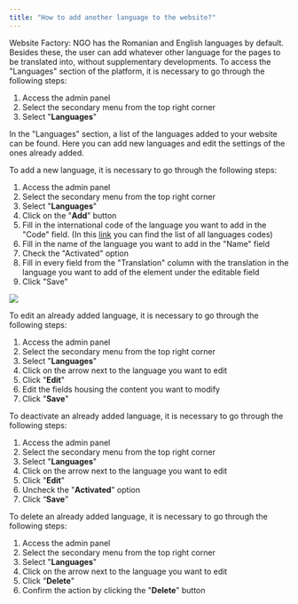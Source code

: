 ```yaml
---
title: "How to add another language to the website?"
---
```


Website Factory: NGO has the Romanian and English languages by default.
Besides these, the user can add whatever other language for the pages to
be translated into, without supplementary developments. To access the
"Languages" section of the platform, it is necessary to go through the
following steps:

1)  Access the admin panel
2)  Select the secondary menu from the top right corner
3)  Select "**Languages**"

In the "Languages" section, a list of the languages added to your
website can be found. Here you can add new languages and edit the
settings of the ones already added.

To add a new language, it is necessary to go through the following
steps:

1)  Access the admin panel
2)  Select the secondary menu from the top right corner
3)  Select "**Languages**"
4)  Click on the "**Add**" button
5)  Fill in the international code of the language you want to add in
    the "Code" field. (In this [link](https://www.w3schools.com/tags/ref_language_codes.asp)
    you can find the list of all languages codes)
6)  Fill in the name of the language you want to add in the "Name" field
7)  Check the "Activated" option
8)  Fill in every field from the "Translation" column with the
    translation in the language you want to add of the element under
    the editable field
9)  Click "Save"

<a href="/assets/help/017.png">
    <img src="/assets/help/017.png" />
</a>

To edit an already added language, it is necessary to go through the
following steps:

1)  Access the admin panel
2)  Select the secondary menu from the top right corner
3)  Select "**Languages**"
4)  Click on the arrow next to the language you want to edit
5)  Click "**Edit**"
6)  Edit the fields housing the content you want to modify
7)  Click "**Save**"

To deactivate an already added language, it is necessary to go through
the following steps:

1)  Access the admin panel
2)  Select the secondary menu from the top right corner
3)  Select "**Languages**"
4)  Click on the arrow next to the language you want to edit
5)  Click "**Edit**"
6)  Uncheck the "**Activated**" option
7)  Click “**Save**”

To delete an already added language, it is necessary to go through the
following steps:

1)  Access the admin panel
2)  Select the secondary menu from the top right corner
3)  Select "**Languages**"
4)  Click on the arrow next to the language you want to edit
5)  Click "**Delete**"
6)  Confirm the action by clicking the "**Delete**" button
